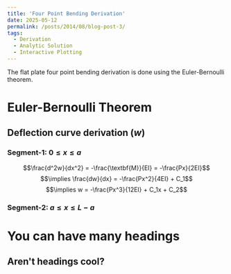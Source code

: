 ```yaml
---
title: 'Four Point Bending Derivation'
date: 2025-05-12
permalink: /posts/2014/08/blog-post-3/
tags:
  - Derivation
  - Analytic Solution
  - Interactive Plotting
---
```


The flat plate four point bending derivation is done using the Euler-Bernoulli theorem.


# Euler-Bernoulli Theorem

## Deflection curve derivation ($w$)

### Segment-1: $0 \leq x \leq a$
$$\frac{d^2w}{dx^2} = -\frac{\textbf{M}}{EI} = -\frac{Px}{2EI}$$
$$\implies \frac{dw}{dx} = -\frac{Px^2}{4EI} + C_1$$
$$\implies w = -\frac{Px^3}{12EI} + C_1x + C_2$$


### Segment-2: $a \leq x \leq L-a$

You can have many headings
======

Aren't headings cool?
------

